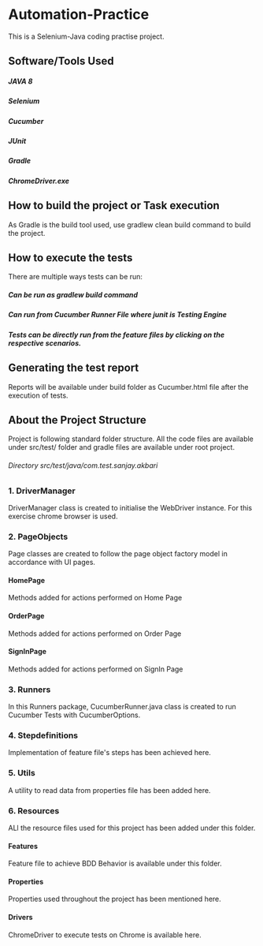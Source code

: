 # Automation-Practice

This is a Selenium-Java coding practise project.

## Software/Tools Used

##### JAVA 8
##### Selenium
##### Cucumber
##### JUnit
##### Gradle
##### ChromeDriver.exe

## How to build the project or Task execution

As Gradle is the build tool used, use gradlew clean build command to build the project.

## How to execute the tests

There are multiple ways tests can be run:
##### Can be run as gradlew build command
##### Can run from Cucumber Runner File where junit is Testing Engine 
##### Tests can be directly run from the feature files by clicking on the respective scenarios.

## Generating the test report

Reports will be available under build folder as Cucumber.html file after the execution of tests.

## About the Project Structure

Project is following standard folder structure. All the code files are available under src/test/ folder and gradle files are available under root project.

###### Directory src/test/java/com.test.sanjay.akbari

### 1. DriverManager

DriverManager class is created to initialise the WebDriver instance. For this exercise chrome browser is used.

### 2. PageObjects

Page classes are created to follow the page object factory model in accordance with UI pages.

#### HomePage

Methods added for actions performed on Home Page 

#### OrderPage

Methods added for actions performed on Order Page

#### SignInPage

Methods added for actions performed on SignIn Page

### 3. Runners

In this Runners package, CucumberRunner.java class is created to run Cucumber Tests with CucumberOptions.

### 4. Stepdefinitions

Implementation of feature file's steps has been achieved here.

### 5. Utils

A utility to read data from properties file has been added here.

### 6. Resources

ALl the resource files used for this project has been added under this folder.

#### Features

Feature file to achieve BDD Behavior is available under this folder.

#### Properties

Properties used throughout the project has been mentioned here.

#### Drivers

ChromeDriver to execute tests on Chrome is available here.